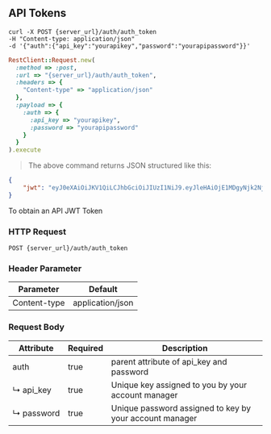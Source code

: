 ## API Tokens

```shell
curl -X POST {server_url}/auth/auth_token
-H "Content-type: application/json"
-d '{"auth":{"api_key":"yourapikey","password":"yourapipassword"}}'
```

```ruby
RestClient::Request.new(
  :method => :post,
  :url => "{server_url}/auth/auth_token",
  :headers => {
    "Content-type" => "application/json"
  },
  :payload => {
    :auth => {
      :api_key => "yourapikey",
      :password => "yourapipassword"
    }
  }
).execute
```



> The above command returns JSON structured like this:

```json
{
    "jwt": "eyJ0eXAiOiJKV1QiLCJhbGciOiJIUzI1NiJ9.eyJleHAiOjE1MDgyNjk2NjQsImF1ZCI6ZmFsc2UsInN1YiI6MX0._gJkRKLkdqwFUviwQw3xT1gP3qA4p2DVfwSana5Celc"
}
```


To obtain an API JWT Token

### HTTP Request

`POST {server_url}/auth/auth_token`

### Header Parameter

Parameter | Default
--------- | -------
Content-type | application/json


### Request Body

Attribute | Required | Description
--------- | ------- | -----------
auth | true | parent attribute of api_key and password
↳&nbsp;api_key | true | Unique key assigned to you by your account manager
↳&nbsp;password | true | Unique password assigned to key by your account manager